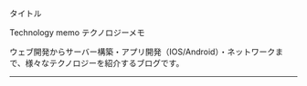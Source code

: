 タイトル

Technology memo
テクノロジーメモ

ウェブ開発からサーバー構築・アプリ開発（IOS/Android）・ネットワークまで、様々なテクノロジーを紹介するブログです。


------------------------------------------------





